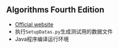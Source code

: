 Algorithms Fourth Edition
-------------------------

* [Official website](https://algs4.cs.princeton.edu/home/)
* 执行`SetupDatas.py`生成测试用的数据文件
* Java程序编译运行环境
